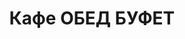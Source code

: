 ---
layout: lunch
title: "Кафе ОБЕД БУФЕТ"
description: "<b>Адрес:</b> проспект Жукова 44 (ТЦ Аутлето), второй этаж <br> <b>Режим работы:</b> ежедневно с 10.00 до 18.00 <br> <a href='/menu/Меню 06.11.18.docx' download class='text-small-center'>Меню на 6 ноября</a>   <br><hr> Закажите свой обед с доставкой в офис или на дом!"
subdescription1: "Читайте [условия доставки](/delivery/ 'Условия доставки | ХаусФреш')"
metadescription: "Кафе ОБЕД БУФЕТ на Жукова: адрес, режим работы. Заказать Горячий Комплексный Обед в Офис. Самое вкусное обеденное меню. Доступные цены, Скидки. Организация Корпоративного Питания. Доставка обедов в офис и на дом"
metakeywords: "Кафе ОБЕД БУФЕТ на Жукова: адрес, режим работы. Заказ домашних комплексных обедов: Салаты, Супы, Вторые блюда, Гарниры, Хлеб, Выпечка, Напитки. Корпоративное питание. Доставка обедов в офис Минск"
sitetitle: "Кафе ОБЕД БУФЕТ ☕ (Комплексные Обеды) | Доставка в Офис"
weekMenu:
- weekDay: Открыт приём заказов на Понедельник
  day: 5 ноября
  validFromOrderDate: "2018-11-02 11:00:00"
  validToOrderDate: "2018-11-05 10:59:59"
  courses:
  - title: Салаты
    items:
    - title: Салат «Бонапарт»
      id: 1101	
      ingredients: капуста, помидор свежий, зелёный горошек, сметана, майонез
      weight: 150
      price: 2.15
    - title: Салат «Слоеный»
      id: 1102
      ingredients: овощи свежие, яйцо, сыр, майонез
      weight: 150
      price: 2.60
    - title: Салат с крабовыми палочками и кукурузой
      id: 1103
      ingredients: крабовые палочки, рис отварной, овощи маринованные, майонез
      weight: 150
      price: 2.45
  - title: Супы
    items:  
    - title: Суп картофельный с фасолью и курицей
      id: 1201
      ingredients: 
      weight: 250
      price: 2.20
    - title: Суп-пюре из разных овощей с сухариками
      id: 1202
      ingredients: 
      weight: 250/10
      price: 2.40
  - title: Вторые блюда
    items:
    - title: Колобки «Полесские»
      id: 1301
      ingredients: свинина, специи
      weight: 140
      price: 2.95
    - title: Рулетики из птицы с ветчиной
      id: 1302
      ingredients: птица, ветчина, сыр, специи
      weight: 130
      price: 4.80
    - title: Рыба по гречески
      id: 1303
      ingredients: рыба, овощи, сыр, специи
      weight: 185
      price: 4.20
    - title: Жаркое по-домашнему
      id: 1304
      ingredients: свинина, овощи тушенные, специи
      weight: 335
      price: 3.80
  - title: Гарниры
    items:
    - title: Картофель отварной
      id: 1401
      ingredients: 
      weight: 150
      price: 0.90
    - title: Каша рассыпчатая рисовая
      id: 1402
      ingredients: 
      weight: 150
      price: 0.85
- weekDay: Открыт приём заказов на Вторник
  day: 6 ноября 
  validFromOrderDate: "2018-11-05 11:00:00"
  validToOrderDate: "2018-11-06 10:59:59"
  courses:
  - title: Салаты
    items:
    - title: Салат «Мексиканский с фасолью»
      id: 2101
      ingredients: филе птицы, сыр Фета, огурец свежий, помидор свежий, фасоль, заправка
      weight: 150
      price: 3.10
    - title: Салат «Белорусский Новый»
      id: 2102
      ingredients: филе цыпленка отварное, огурец свежий, помидор свежий, ветчина, майонез
      weight: 70
      price: 3.40
    - title: Салат–коктейль «Мимоза» 
      id: 2103
      ingredients: консерва рыбная, сыр, яйцо, майонез
      weight: 150
      price: 3.15
  - title: Супы
    items:  
    - title: Суп перловый с грибами
      id: 2201
      ingredients: 
      weight: 250/20
      price: 1.85
    - title: Суп-пюре гороховый
      id: 2202
      ingredients: 
      weight: 250
      price: 2.35
  - title: Вторые блюда
    items:
    - title: Бедро цыпленка в грибном соусе
      id: 2301
      ingredients: бедро цыпленка, грибы,  соус, специи
      weight: 175
      price: 3.50
    - title: Голубцы любительские
      id: 2302
      ingredients: свинина, говядина, специи
      weight: 230/50
      price: 3.65
    - title: Свинина, запеченная с грибами
      id: 2303
      ingredients: свинина, сыр, грибы, специи
      weight: 120
      price: 4.10
    - title: Паста Карбонара
      id: 2304
      ingredients: паста, птица, сыр, специи, соус
      weight: 300
      price: 5.00
  - title: Гарниры
    items:
    - title: Каша перловая с грибами
      id: 2401
      ingredients: 
      weight: 150
      price: 1.20
    - title: Картофельное пюре
      id: 2402
      ingredients: 
      weight: 150
      price: 0.95
- weekDay: Открыт приём заказов на Среду
  day: 31 октября
  validFromOrderDate: "2018-10-30 11:00:00"
  validToOrderDate: "2018-10-31 10:59:59"
  courses:
  - title: Салаты
    items:
    - title: Салат «Полесский»
      id: 3101
      ingredients: птица отварная, сыр, сметана, овощи, майонез
      weight: 150
      price: 2.45
    - title: Салат–коктейль «Мимоза» 
      id: 3102
      ingredients: консерва рыбная, сыр, яйцо, майонез
      weight: 150
      price: 3.15
    - title: Салат из свежих помидоров и огурцов
      id: 3103
      ingredients: овощи свежие, заправка
      weight: 150
      price: 2.20
  - title: Супы
    items:  
    - title: Суп-крем Тыквенный
      id: 3201
      ingredients: 
      weight: 250
      price: 2.45
    - title: Солянка сборная мясная
      id: 3202
      ingredients: 
      weight: 250/30
      price: 2.95
  - title: Вторые блюда
    items:
    - title: Оладьи из тыквы 
      id: 3301
      ingredients: тыква, сметана
      weight: 250/30
      price: 3.00
    - title: Голубцы с мясом и рисом
      id: 3302
      ingredients: свинина, говядина, рис, капуста белокочанная, сметана, специи
      weight: 210/40
      price: 3.85
    - title: Птица запеченная с помидорами
      id: 3303
      ingredients: птица, помидор, сыр, специи
      weight: 100
      price: 3.45
    - title: Биточки рыбные
      id: 3304
      ingredients: рыба, специи
      weight: 125
      price: 2.95
  - title: Гарниры
    items:
    - title: Картофель жаренный
      id: 3401
      ingredients: 
      weight: 150
      price: 1.65
    - title: Каша перловая с грибами
      id: 3402
      ingredients: 
      weight: 150
      price: 1.20
- weekDay: Открыт приём заказов на Четверг
  day: 1 ноября
  validFromOrderDate: "2018-10-31 11:00:00"
  validToOrderDate: "2018-11-01 10:59:59"
  courses:
  - title: Салаты
    items:
    - title: Салат «1812» 
      id: 4101
      ingredients: филе цыпленка отварное, огурец маринованный, грибы маринованные, капуста пекинская, сыр, сухарики, заправка
      weight: 150
      price: 3.45
    - title: Салат «Оливье»
      id: 4102
      ingredients: колбаса вареная, овощи отварные, горошек зеленый, майонез
      weight: 150
      price: 2.65
    - title: Салат из свежих помидоров и огурцов
      id: 4103
      ingredients: овощи свежие, заправка
      weight: 150
      price: 2.20
  - title: Супы
    items:  
    - title: Уха ростовская
      id: 4201
      ingredients: 
      weight: 250
      price: 2.85
    - title: Суп-пюре гороховый
      id: 4202
      ingredients: 
      weight: 250
      price: 2.35
  - title: Вторые блюда
    items:
    - title: Птица в соусе терияки  
      id: 4301
      ingredients: птица, соус, специи
      weight: 170
      price: 4.90
    - title: Печень по-строгановски
      id: 4302
      ingredients: печень говяжья, специи, соус
      weight: 75/75
      price: 3.10
    - title: Котлеты домашние
      id: 4303
      ingredients: свинина, говядина, специи
      weight: 100
      price: 2.45
    - title: Бабка картофельная со свининой
      id: 4304
      ingredients: свинина, овощи, специи, сметана
      weight: 200/50
      price: 3.95
  - title: Гарниры
    items:
    - title: Картофельное пюре
      id: 4401
      ingredients: 
      weight: 150
      price: 0.95
    - title: Каша гречневая рассыпчатая
      id: 4402
      ingredients: 
      weight: 150
      price: 0.85
- weekDay: Открыт приём заказов на Пятницу
  day: 2 ноября
  validFromOrderDate: "2018-11-01 11:00:00"
  validToOrderDate: "2018-11-02 10:59:59"
  courses:
  - title: Салаты
    items:
    - title: Салат из птицы с семенами подсолнуха 
      id: 5101
      ingredients: филе цыпленка отварное, огурец свежий, капуста пекинская, перец свежий, семена подсолнуха, заправка
      weight: 170
      price: 3.95
    - title: Салат «Цезарь с птицей»
      id: 5102
      ingredients: птица, овощи свежие, сыр, майонез
      weight: 200
      price: 3.45
    - title: Салат овощной с колбасой
      id: 5103
      ingredients: колбаса, овощи отварные, майонез
      weight: 150
      price: 2.45
  - title: Супы
    items:  
    - title: Суп перловый с грибами
      id: 5201
      ingredients: 
      weight: 250/20
      price: 1.85
    - title: Крем-суп Пикантный
      id: 5202
      ingredients: 
      weight: 250
      price: 2.45
  - title: Вторые блюда
    items:
    - title: Паста с курицей и грибами
      id: 5301
      ingredients: птица, макаронные изделия, грибы, соус, специи
      weight: 360
      price: 5.00
    - title: Рыба по гречески
      id: 5302
      ingredients: рыба, овощи, сыр, специи
      weight: 185
      price: 4.20
    - title: Эскалоп с помидорами
      id: 5303
      ingredients: свинина, помидор, специи
      weight: 130
      price: 3.65
    - title: Котлеты из птицы с перцем
      id: 5304
      ingredients: филе цыпленка, перец свежий, специи
      weight: 120
      price: 4.00
  - title: Гарниры
    items:
    - title: Картофель жареный
      id: 5401
      ingredients: 
      weight: 150
      price: 1.65
    - title: Овощи запеченные «Калейдоскоп»
      id: 5402
      ingredients: 
      weight: 150
      price: 1.55
sharedCourses:
- title: Хлеб
  items:
  - title: Хлеб белый
    id: 1
    ingredients: 
    weight: 40
    price: 0.10
  - title: Хлеб тёмный
    id: 2    
    ingredients: 
    weight: 40
    price: 0.10
  - title: Хлеб белый (2 порции)
    id: 3
    ingredients: 
    weight: 80
    price: 0.20
  - title: Хлеб тёмный (2 порции)
    id: 4    
    ingredients: 
    weight: 80
    price: 0.20
- title: Соусы
  items:
  - title: Сметана
    id: 5
    ingredients: 
    weight: 50
    price: 0.50
  - title: Кетчуп томатный
    id: 6    
    ingredients: 
    weight: 50
    price: 0.50
  - title: Майонез
    id: 7
    ingredients: 
    weight: 50
    price: 0.50
- title: Выпечка
  items:
  - title: Торт «Ореховый Сара Бернар»
    id: 8  
    ingredients: 
    weight: 100
    price: 2.00
  - title: Торт «Шоколоадный Брауни»
    id: 9    
    ingredients: 
    weight: 83
    price: 2.00
  - title: Сметанник
    id: 10    
    ingredients: 
    weight: 75
    price: 0.85
  - title: Булочка чайная с творогом
    id: 11    
    ingredients: 
    weight: 50
    price: 0.65
  - title: Маффин в ассортименте
    id: 12    
    ingredients: 
    weight: 115
    price: 1.50
  - title: Круассан с шоколадом
    id: 13    
    ingredients: 
    weight: 50
    price: 1.10
  - title: Круассан со сгущёнкой
    id: 14    
    ingredients: 
    weight: 50
    price: 1.10
  - title: Слойка с вишней
    id: 15    
    ingredients: 
    weight: 75
    price: 1.10
  - title: Слойка со сгущёнкой
    id: 16    
    ingredients: 
    weight: 75
    price: 1.10
  - title: Слойка с сыром
    id: 17    
    ingredients: 
    weight: 75
    price: 1.10
- title: Напитки
  items:
  - title: Холодный чай Фьюз Ти
    id: 18
    ingredients: 
    weight: 500
    price: 2.50
  - title: Напиток Кока-Кола
    id: 19
    ingredients: 
    weight: 500
    price: 2.00
  - title: Напиток Спрайт
    id: 20
    ingredients: 
    weight: 500
    price: 2.00
  - title: Напиток Фанта Апельсин
    id: 21
    ingredients: 
    weight: 500
    price: 2.00
  - title: Питьевая вода Бонаква
    id: 22
    ingredients: 
    weight: 500
    price: 1.50
---